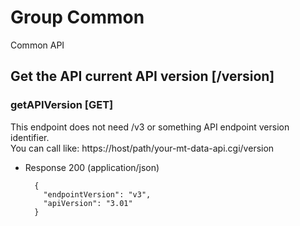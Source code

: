 # Group Common

Common API

## Get the API current API version  [/version]
### getAPIVersion [GET]

This endpoint does not need /v3 or something API endpoint version identifier.  
You can  call like: https://host/path/your-mt-data-api.cgi/version

+ Response 200 (application/json)

        {
          "endpointVersion": "v3",
          "apiVersion": "3.01"
        }

